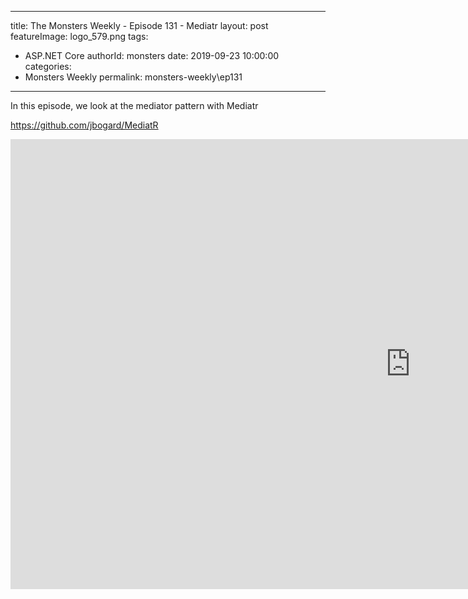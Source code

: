 
---
title: The Monsters Weekly - Episode 131 -  Mediatr
layout: post
featureImage: logo_579.png
tags: 
  - ASP.NET Core
authorId: monsters
date: 2019-09-23 10:00:00
categories:
  - Monsters Weekly
permalink: monsters-weekly\ep131
---

In this episode, we look at the mediator pattern with Mediatr

https://github.com/jbogard/MediatR

<!--more-->
<iframe width="1280" height="720" src="https://www.youtube.com/embed/zSEF7_Crx5A" frameborder="0" allow="accelerometer; autoplay; encrypted-media; gyroscope; picture-in-picture" allowfullscreen></iframe>
